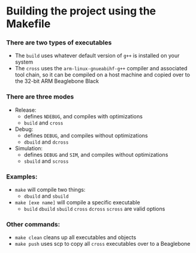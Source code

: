 # Building the project using the Makefile

### There are two types of executables
* The `build` uses whatever default version of `g++` is installed on your system
* The `cross` uses the `arm-linux-gnueabihf-g++` compiler and associated tool chain, so it can be compiled on a host machine and copied over to the 32-bit ARM Beaglebone Black

### There are three modes
* Release: 
  * defines `NDEBUG`, and compiles with optimizations
  * `build` and `cross`
* Debug:
  * defines `DEBUG`, and compiles without optimizations
  * `dbuild` and `dcross`
* Simulation:
  * defines `DEBUG` and `SIM`, and compiles without optimizations
  * `sbuild` and `scross`

### Examples:
* `make` will compile two things:
  * `dbuild` and `sbuild`
* `make [exe name]` will compile a specific executable
  * `build` `dbuild` `sbuild` `cross` `dcross` `scross` are valid options

### Other commands:
* `make clean` cleans up all executables and objects
* `make push` uses scp to copy all `cross` executables over to a Beaglebone

